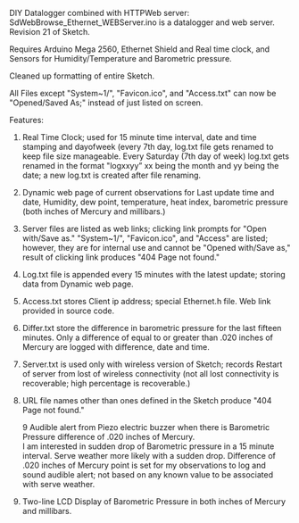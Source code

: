 DIY Datalogger combined with HTTPWeb server:  SdWebBrowse_Ethernet_WEBServer.ino is a datalogger and web server. 
Revision 21 of Sketch.

Requires Arduino Mega 2560, Ethernet Shield and Real time clock, and Sensors for Humidity/Temperature and Barometric pressure.

Cleaned up formatting of entire Sketch.

All Files except "System~1/", "Favicon.ico", and "Access.txt" can now be "Opened/Saved As;" instead of just listed on screen.


Features:

1. Real Time Clock; used for 15 minute time interval, date and time stamping and dayofweek (every 7th day, log.txt file gets renamed to keep file size manageable. Every Saturday (7th day of week) log.txt gets renamed in the format "logxxyy” xx being the month and yy being the date; a new log.txt is created after file renaming.

2. Dynamic web page of current observations for Last update time and date, Humidity, dew point, temperature, heat index, barometric pressure (both inches of Mercury and millibars.)

3. Server files are listed as web links; clicking link prompts for "Open with/Save as." "System~1/", "Favicon.ico", and "Access" are listed; however, they are for internal use and cannot be "Opened with/Save as," result of clicking link produces "404 Page not found."

4. Log.txt file is appended every 15 minutes with the latest update; storing data from Dynamic web page.

5. Access.txt stores Client ip address; special Ethernet.h file. Web link provided in source code.

6. Differ.txt store the difference in barometric pressure for the last fifteen minutes. Only a difference of equal to or greater than .020 inches of Mercury are logged with difference, date and time.

7. Server.txt is used only with wireless version of Sketch; records Restart of server from lost of wireless connectivity (not all lost connectivity is recoverable; high percentage is recoverable.)

8. URL file names other than ones defined in the Sketch produce "404 Page not found."

    9 Audible alert from Piezo electric buzzer when there is Barometric Pressure difference of .020 inches of Mercury.  
    I am interested in sudden drop of Barometric pressure in a 15 minute interval. Serve weather more likely with a sudden 
    drop.  Difference of .020 inches of Mercury point is set for my observations to log and sound audible alert; not based 
    on any known value to be associated with serve weather.

10. Two-line LCD Display of Barometric Pressure in both inches of Mercury and millibars.
